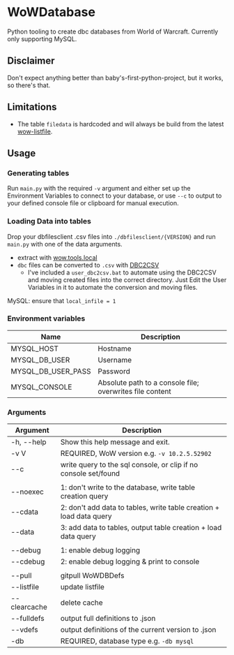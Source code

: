 # WoWDatabase
Python tooling to create dbc databases from World of Warcraft. Currently only supporting MySQL.

## Disclaimer
Don't expect anything better than baby's-first-python-project, but it works, so there's that.

## Limitations
- The table `filedata` is hardcoded and will always be build from the latest [wow-listfile](https://github.com/wowdev/wow-listfile).

## Usage
### Generating tables
Run `main.py` with the required `-v` argument and either set up the Environment Variables to connect to your database, 
or use `--c` to output to your defined console file or clipboard for manual execution.
### Loading Data into tables
Drop your dbfilesclient .csv files into `./dbfilesclient/{VERSION}` and run `main.py` with one of the data arguments.
- extract with [wow.tools.local](https://github.com/Marlamin/wow.tools.local)
- `dbc` files can be converted to `.csv` with [DBC2CSV](https://github.com/Marlamin/DBC2CSV)
    - I've included a `user_dbc2csv.bat` to automate using the DBC2CSV and moving created files into the correct directory. Just Edit the User Variables in it to automate the conversion and moving files. 
  
MySQL: ensure that `local_infile = 1`
### Environment variables
| Name               | Description                                              |
|--------------------|----------------------------------------------------------|
| MYSQL_HOST         | Hostname                                                 |
| MYSQL_DB_USER      | Username                                                 |
| MYSQL_DB_USER_PASS | Password                                                 |
| MYSQL_CONSOLE      | Absolute path to a console file; overwrites file content |

### Arguments
| Argument     | Description                                                         |
|--------------|---------------------------------------------------------------------|
| -h, --help   | Show this help message and exit.                                    |
| -v V         | REQUIRED, WoW version e.g. `-v 10.2.5.52902`                        |
| --c          | write query to the sql console, or clip if no console set/found     |
|              |                                                                     |
| --noexec     | 1: don't write to the database, write table creation query          |
| --cdata      | 2: don't add data to tables, write table creation + load data query |
| --data       | 3: add data to tables, output  table creation + load data query     |
|              |                                                                     |
| --debug      | 1: enable debug logging                                             |
| --cdebug     | 2: enable debug logging & print to console                          |
|              |                                                                     |
| --pull       | gitpull WoWDBDefs                                                   |
| --listfile   | update listfile                                                     |
| --clearcache | delete cache                                                        |
| --fulldefs   | output full definitions to .json                                    |
| --vdefs      | output definitions of the current version to .json                  |
| -db          | REQUIRED, database type e.g. `-db mysql`                                   |
